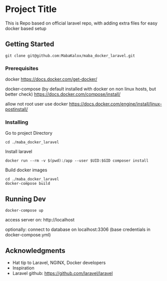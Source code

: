 # Project Title

This is Repo based on official laravel repo, with adding extra files for easy docker based setup

## Getting Started

```
git clone git@github.com:MabaKalox/maba_docker_laravel.git
```

### Prerequisites

docker
https://docs.docker.com/get-docker/

docker-compose (by default installed with docker on non linux hosts, but better check)
https://docs.docker.com/compose/install/

allow not root user use docker
https://docs.docker.com/engine/install/linux-postinstall/

### Installing

Go to project Directory
```
cd ./maba_docker_laravel
```

Install laravel
```
docker run --rm -v $(pwd):/app --user $UID:$GID composer install
```

Build docker images

```
cd ./maba_docker_laravel
docker-compose build
```

## Running Dev

```
docker-compose up
```

access server on: http://localhost

optionally: connect to database on localhost:3306 (base credentials in docker-compose.yml)

## Acknowledgments

* Hat tip to Laravel, NGINX, Docker developers
* Inspiration
* Laravel github: https://github.com/laravel/laravel
